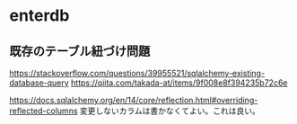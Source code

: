# enterdb

## 既存のテーブル紐づけ問題
https://stackoverflow.com/questions/39955521/sqlalchemy-existing-database-query
https://qiita.com/takada-at/items/9f008e8f394235b72c6e

https://docs.sqlalchemy.org/en/14/core/reflection.html#overriding-reflected-columns
変更しないカラムは書かなくてよい。これは良い。

